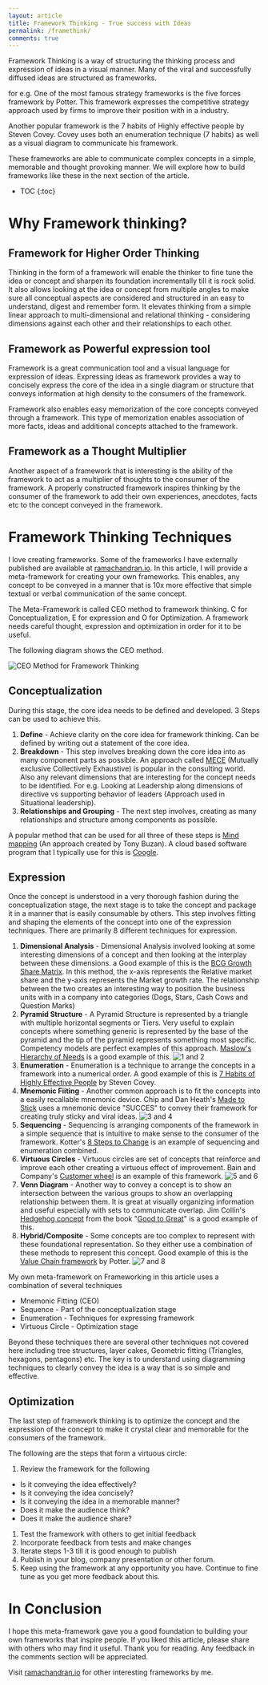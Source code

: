 ```yaml
---
layout: article
title: Framework Thinking - True success with Ideas
permalink: /framethink/
comments: true
---
```

Framework Thinking is a way of structuring the thinking process and expression of ideas in a visual manner. Many of the viral and successfully diffused ideas are structured as frameworks.

for e.g. One of the most famous strategy frameworks is the five forces framework by Potter. This framework expresses the competitive strategy approach used by firms to improve their position with in a industry.

Another popular framework is the 7 habits of Highly effective people by Steven Covey. Covey uses both an enumeration technique (7 habits) as well as a visual diagram to communicate his framework.

These frameworks are able to communicate complex concepts in a simple, memorable and thought provoking manner. We will explore how to build frameworks like these in the next section of the article.

- TOC
{:toc}

# Why Framework thinking?

## Framework for Higher Order Thinking
Thinking in the form of a framework will enable the thinker to fine tune the idea or concept and sharpen its foundation incrementally till it is rock solid. It also allows looking at the idea or concept from multiple angles to make sure all conceptual aspects are considered and structured in an easy to understand, digest and remember form. It elevates thinking from a simple linear approach to multi-dimensional and relational thinking - considering dimensions against each other and their relationships to each other.

## Framework as Powerful expression tool
Framework is a great communication tool and a visual language for expression of ideas. Expressing ideas as framework provides a way to concisely express the core of the idea in a single diagram or structure that conveys information at high density to the consumers of the framework.

Framework also enables easy memorization of the core concepts conveyed through a framework. This type of memorization enables association of more facts, ideas and additional concepts attached to the framework.

## Framework as a Thought Multiplier
Another aspect of a framework that is interesting is the ability of the framework to act as a multiplier of thoughts to the consumer of the framework. A properly constructed framework inspires thinking by the consumer of the framework to add their own experiences, anecdotes, facts etc to the concept conveyed in the framework.

# Framework Thinking Techniques

I love creating frameworks. Some of the frameworks I have externally published are available at [ramachandran.io](http://www.ramachandran.io).
In this article, I will provide a meta-framework for creating your own frameworks. This enables, any concept to be conveyed in a manner that is 10x more effective that simple textual or verbal communication of the same concept.

The Meta-Framework is called CEO method to framework thinking. C for Conceptualization, E for expression and O for Optimization. A framework needs careful thought, expression and optimization in order for it to be useful.

The following diagram shows the CEO method.

![CEO Method for Framework Thinking](/assets/images/ceomethod.png)

## Conceptualization

During this stage, the core idea needs to be defined and developed. 3 Steps can be used to achieve this.

1. **Define** - Achieve clarity on the core idea for framework thinking. Can be defined by writing out a statement of the core idea.
1. **Breakdown** - This step involves breaking down the core idea into as many component parts as possible. An approach called [MECE](https://en.wikipedia.org/wiki/MECE_principle) (Mutually exclusive Collectively Exhaustive) is popular in the consulting world. Also any relevant dimensions that are interesting for the concept needs to be identified. For e.g. Looking at Leadership along dimensions of directive vs supporting behavior of leaders (Approach used in Situational leadership).
1. **Relationships and Grouping** - The next step involves, creating as many relationships and structure among components as possible.

A popular method that can be used for all three of these steps is [Mind mapping](https://en.wikipedia.org/wiki/Mind_map) (An approach created by Tony Buzan). A cloud based software program that I typically use for this is [Coogle](https://coogle.it).

## Expression

Once the concept is understood in a very thorough fashion during the conceptualization stage, the next stage is to take the concept and package it in a manner that is easily consumable by others. This step involves fitting and shaping the elements of the concept into one of the expression techniques. There are primarily 8 different techniques for expression.

1. **Dimensional Analysis** - Dimensional Analysis involved looking at some interesting dimensions of a concept and then looking at the interplay between these dimensions. a Good example of this is the [BCG Growth Share Matrix](https://en.wikipedia.org/wiki/Growth–share_matrix). In this method, the x-axis represents the Relative market share and the y-axis represents the Market growth rate. The relationship between the two creates an interesting way to position the business units with in a company into categories (Dogs, Stars, Cash Cows and Question Marks)
1. **Pyramid Structure** - A Pyramid Structure is represented by a triangle with multiple horizontal segments or Tiers. Very useful to explain concepts where something generic is represented by the base of the pyramid and the tip of the pyramid represents something most specific. Competency models are perfect examples of this approach. [Maslow's Hierarchy of Needs](https://en.wikipedia.org/wiki/Maslow%27s_hierarchy_of_needs) is a good example of this.
![1 and 2](/assets/images/frameworking/1_2.png)
1. **Enumeration** - Enumeration is a technique to arrange the concepts in a framework into a numerical order. A good example of this is [7 Habits of Highly Effective People](https://en.wikipedia.org/wiki/The_7_Habits_of_Highly_Effective_People) by Steven Covey.
1. **Mnemonic Fiiting** - Another common approach is to fit the concepts into a easily recallable mnemonic device. Chip and Dan Heath's [Made to Stick](http://heathbrothers.com/books/made-to-stick/) uses a mnemonic device "SUCCES" to convey their framework for creating truly sticky and viral ideas.
![3 and 4](/assets/images/frameworking/3_4.png)
1. **Sequencing** - Sequencing is arranging components of the framework in a simple sequence that is intuitive to make sense to the consumer of the framework. Kotter's [8 Steps to Change](https://www.leadershipthoughts.com/kotters-8-step-change-model/) is an example of sequencing and enumeration combined.
1. **Virtuous Circles** - Virtuous circles are set of concepts that reinforce and improve each other creating a virtuous effect of improvement. Bain and Company's [Customer wheel](http://www.bain.com/consulting-services/customer-strategy-and-marketing/) is an example of this framework.
![5 and 6](/assets/images/frameworking/5_6.png)
1. **Venn Diagram** - Another way to convey a concept is to show an intersection between the various groups to show an overlapping relationship between them. It is great at visually organizing information and useful especially with sets to communicate overlap. Jim Collin's [Hedgehog concept](https://www.mindtools.com/pages/article/hedgehog-concept.htm) from the book "[Good to Great](https://www.amazon.com/Good-Great-Some-Companies-Others-ebook/dp/B0058DRUV6/ref=sr_1_1?ie=UTF8&qid=1504544335&sr=8-1&keywords=good+to+great)" is a good example of this.
1. **Hybrid/Composite** - Some concepts are too complex to represent with these foundational representation. So they either use a combination of these methods to represent this concept. Good example of this is the [Value Chain framework](https://en.wikipedia.org/wiki/Value_chain) by Potter.
![7 and 8](/assets/images/frameworking/7_8.png)

My own meta-framework on Frameworking in this article uses a combination of several techniques
* Mnemonic Fitting (CEO)
* Sequence - Part of the conceptualization stage
* Enumeration - Techniques for expressing framework
* Virtuous Circle - Optimization stage

Beyond these techniques there are several other techniques not covered here including tree structures, layer cakes, Geometric fitting (Triangles, hexagons, pentagons) etc. The key is to understand using diagramming techniques to clearly convey the idea is a way that is so simple and  effective.

## Optimization
The last step of framework thinking is to optimize the concept and the expression of the concept to make it crystal clear and memorable for the consumers of the framework.

The following are the steps that form a virtuous circle:

1. Review the framework for the following
* Is it conveying the idea effectively?
* Is it conveying the idea concisely?
* Is it conveying the idea in a memorable manner?
* Does it make the audience think?
* Does it make the audience share?

1. Test the framework with others to get initial feedback
1. Incorporate feedback from tests and make changes
1. Iterate steps 1-3 till it is good enough to publish
1. Publish in your blog, company presentation or other forum.
1. Keep using the framework at any opportunity you have. Continue to fine tune as you get more feedback about this.

# In Conclusion
I hope this meta-framework gave you a good foundation to building your own frameworks that inspire people. If you liked this article, please share with others who may find it useful. Thank you for reading. Any feedback in the comments section will be appreciated.

Visit [ramachandran.io](http://ramachandran.io) for other interesting frameworks by me.
